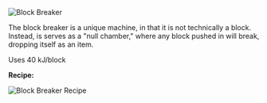 ![Block Breaker](http://i.imgur.com/Quob7Rq.png?1)

The block breaker is a unique machine, in that it is not technically a block. Instead, is serves as a "null chamber," where any block pushed in will break, dropping itself as an item.

Uses 40 kJ/block

**Recipe:**

![Block Breaker Recipe](http://i.imgur.com/2WMGXAd.png?1)